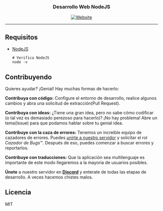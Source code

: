 <p align="center">
	<h3 align="center">Desarrollo Web NodeJS</h3>
</p>

<p align="center">
  <a href="https://desarrollowebnodejs.github.io"><img alt="Website" src="https://img.shields.io/website-up-down-green-red/http/shields.io.svg"></a>
</p>


---


## Requisitos

- [NodeJS](https://nodejs.org/es/) 

	```
	# Verifica NodeJS
	node -v
	```

## Contribuyendo 
Quieres ayudar? ¡Genial! Hay muchas formas de hacerlo:

**Contribuya con código:** Configure el entorno de desarrollo, realice algunos cambios y abra una solicitud de extracción(Pull Request). 

**Contribuya con ideas:** ¿Tiene una gran idea, pero no sabe cómo codificar (o tal vez es demasiado perezoso para hacerlo)? ¡No hay problema! Abre un tema(Issue) para que podamos hablar sobre tu genial idea.

**Contribuye con la caza de errores:** Tenemos un increíble equipo de cazadores de errores. Puedes [unirte a nuestro servidor](https://discord.gg/YmgErgv) y solicitar el rol *Cazador de Bugs*™. Después de eso, puedes comenzar a buscar errores y reportarlos.

**Contribuye con traducciones:** Que la aplicación sea multilenguaje es importante de este modo llegaremos a la mayoria de usuarios posibles.

**Únete** a nuestro servidor en **[Discord](https://discord.gg/YmgErgv)** y enterate de todas las etapas de desarrollo. A veces hacemos chistes malos.

## Licencia

MIT
